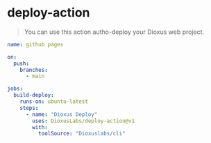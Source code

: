 # deploy-action

> You can use this action autho-deploy your Dioxus web project.

```yml
name: github pages

on:
  push:
    branches:
      - main

jobs:
  build-deploy:
    runs-on: ubuntu-latest
    steps:
      - name: "Dioxus Deploy"
        uses: DioxusLabs/deploy-action@v1
        with:
          toolSource: "Dioxuslabs/cli"
```
